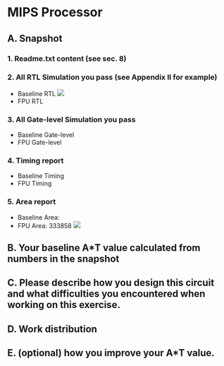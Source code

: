 # MIPS Processor

## A. Snapshot
### 1. Readme.txt content (see sec. 8)
### 2. All RTL Simulation you pass (see Appendix II for example)
- Baseline RTL
![](https://i.imgur.com/6BH1n04.png)
- FPU RTL
### 3. All Gate-level Simulation you pass


- Baseline Gate-level
- FPU Gate-level

### 4. Timing report
- Baseline Timing
- FPU Timing
### 5. Area report
- Baseline Area:
- FPU Area: 333858
![](https://i.imgur.com/jWP46RO.png)

## B. Your baseline A\*T value calculated from numbers in the snapshot
## C. Please describe how you design this circuit and what difficulties you encountered when working on this exercise.
## D. Work distribution
## E. (optional) how you improve your A\*T value.
